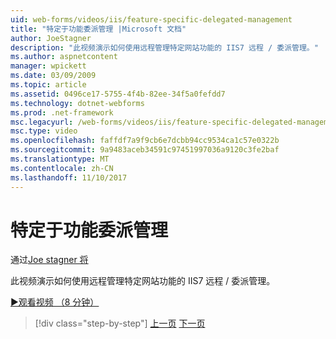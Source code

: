 ```yaml
---
uid: web-forms/videos/iis/feature-specific-delegated-management
title: "特定于功能委派管理 |Microsoft 文档"
author: JoeStagner
description: "此视频演示如何使用远程管理特定网站功能的 IIS7 远程 / 委派管理。"
ms.author: aspnetcontent
manager: wpickett
ms.date: 03/09/2009
ms.topic: article
ms.assetid: 0496ce17-5755-4f4b-82ee-34f5a0fefdd7
ms.technology: dotnet-webforms
ms.prod: .net-framework
msc.legacyurl: /web-forms/videos/iis/feature-specific-delegated-management
msc.type: video
ms.openlocfilehash: faffdf7a9f9cb6e7dcbb94cc9534ca1c57e0322b
ms.sourcegitcommit: 9a9483aceb34591c97451997036a9120c3fe2baf
ms.translationtype: MT
ms.contentlocale: zh-CN
ms.lasthandoff: 11/10/2017
---
```

<a name="feature-specific-delegated-management"></a>特定于功能委派管理
====================
通过[Joe stagner 将](https://github.com/JoeStagner)

此视频演示如何使用远程管理特定网站功能的 IIS7 远程 / 委派管理。

[&#9654;观看视频 （8 分钟）](https://channel9.msdn.com/Blogs/ASP-NET-Site-Videos/feature-specific-delegated-management)

>[!div class="step-by-step"]
[上一页](working-with-iis7-deligated-admin.md)
[下一页](troubleshooting-production-aspnet-apps.md)
